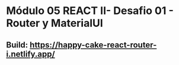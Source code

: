 # Módulo 05 REACT II- Desafio 01 - Router y MaterialUI
## Build: https://happy-cake-react-router-i.netlify.app/
